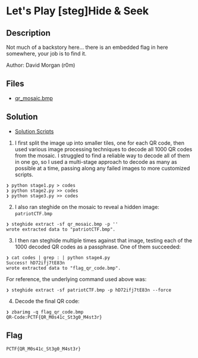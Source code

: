 # Let's Play [steg]Hide & Seek

## Description

Not much of a backstory here... there is an embedded flag in here somewhere, your job is to find it.

Author: David Morgan (r0m)

## Files

* [qr_mosaic.bmp](qr_mosaic.bmp)

## Solution

* [Solution Scripts](solve/)

1. I first split the image up into smaller tiles, one for each QR code, then used various image processing techniques to decode all 1000 QR codes from the mosaic. I struggled to find a reliable way to decode all of them in one go, so I used a multi-stage approach to decode as many as possible at a time, passing along any failed images to more customized scripts.

```
❯ python stage1.py > codes
❯ python stage2.py >> codes
❯ python stage3.py >> codes
```
2. I also ran steghide on the mosaic to reveal a hidden image: `patriotCTF.bmp`
```
❯ steghide extract -sf qr_mosaic.bmp -p ''
wrote extracted data to "patriotCTF.bmp".
```
3. I then ran steghide multiple times against that image, testing each of the 1000 decoded QR codes as a passphrase. One of them succeeded:
```
❯ cat codes | grep : | python stage4.py
Success! hD72ifj7tE83n
wrote extracted data to "flag_qr_code.bmp".
```
For reference, the underlying command used above was:
```
❯ steghide extract -sf patriotCTF.bmp -p hD72ifj7tE83n --force
```
4. Decode the final QR code:
```
❯ zbarimg -q flag_qr_code.bmp
QR-Code:PCTF{QR_M0s41c_St3g0_M4st3r}
```

## Flag

`PCTF{QR_M0s41c_St3g0_M4st3r}`
